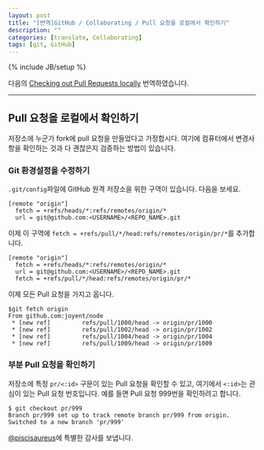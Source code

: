 ```yaml
---
layout: post
title: "[번역]GitHub / Collaborating / Pull 요청을 로컬에서 확인하기"
description: ""
categories: [translate, Collaborating]
tags: [git, GitHub]
---
```

{% include JB/setup %}

다음의 [Checking out Pull Requests locally](https://help.github.com/articles/checking-out-pull-requests-locally) 번역하였습니다.

---

## Pull 요청을 로컬에서 확인하기

저장소에 누군가 fork에 pull 요청을 만들었다고 가정합시다. 여기에 컴퓨터에서 변경사항을 확인하는 것과 다 괜찮은지 검증하는 방법이 있습니다.

### Git 환경설정을 수정하기

`.git/config`파일에 GitHub 원격 저장소을 위한 구역이 있습니다. 다음을 보세요.

	[remote "origin"]
	  fetch = +refs/heads/*:refs/remotes/origin/*
	  url = git@github.com:<USERNAME>/<REPO_NAME>.git

이제 이 구역에 `fetch = +refs/pull/*/head:refs/remotes/origin/pr/*`를 추가합니다.

	[remote "origin"]
	  fetch = +refs/heads/*:refs/remotes/origin/*
	  url = git@github.com:<USERNAME>/<REPO_NAME>.git
	  fetch = +refs/pull/*/head:refs/remotes/origin/pr/*

이제 모든 Pull 요청을 가지고 옵니다.

	$git fetch origin
	From github.com:joyent/node
	 * [new ref]         refs/pull/1000/head -> origin/pr/1000
	 * [new ref]         refs/pull/1002/head -> origin/pr/1002
	 * [new ref]         refs/pull/1004/head -> origin/pr/1004
	 * [new ref]         refs/pull/1009/head -> origin/pr/1009

### 부분 Pull 요청을 확인하기

저장소에 특정 `pr/<:id>` 구문이 있는 Pull 요청을 확인할 수 있고, 여기에서 `<:id>`는 관심이 있는 Pull 요청 번호입니다. 예를 들면 Pull 요청 999번을 확인하려고 합니다.

	$ git checkout pr/999
	Branch pr/999 set up to track remote branch pr/999 from origin.
	Switched to a new branch 'pr/999'

[@piscisaureus](https://gist.github.com/piscisaureus/3342247)에 특별한 감사를 보냅니다.	